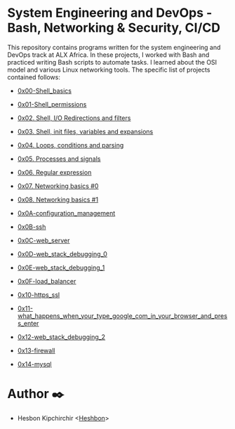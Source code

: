# System Engineering and DevOps - Bash, Networking & Security, CI/CD

This repository contains programs written for the system engineering and DevOps track at ALX Africa. In these projects, I worked with Bash and practiced writing Bash scripts to automate tasks. I learned about the OSI model and various Linux networking tools. The specific list of projects contained follows:

  + <u>[0x00-Shell_basics](https://github.com/Heshbon/alx-system_engineering-devops/tree/master/0x00-shell_basics)</u>

  + <u>[0x01-Shell_permissions](https://github.com/Heshbon/alx-system_engineering-devops/tree/master/0x01-shell_permissions)</u>

  + <u>[0x02. Shell, I/O Redirections and filters](https://github.com/Heshbon/alx-system_engineering-devops/tree/master/0x02-shell_redirections)</u>

  + <u>[0x03. Shell, init files, variables and expansions](https://github.com/Heshbon/alx-system_engineering-devops/tree/master/0x03-shell_variables_expansions)</u>

  + <u>[0x04. Loops, conditions and parsing](https://github.com/Heshbon/alx-system_engineering-devops/tree/master/0x04-loops_conditions_and_parsing)</u>

  + <u>[0x05. Processes and signals](https://github.com/Heshbon/alx-system_engineering-devops/tree/master/0x05-processes_and_signals)</u>

  + <u>[0x06. Regular expression](https://github.com/Heshbon/alx-system_engineering-devops/tree/master/0x06-regular_expressions)</u>

  + <u>[0x07. Networking basics #0](https://github.com/Heshbon/alx-system_engineering-devops/tree/master/0x07-networking_basics)</u>

  + <u>[0x08. Networking basics #1](https://github.com/Heshbon/alx-system_engineering-devops/tree/master/0x08-networking_basics_2)</u>

  + <u>[0x0A-configuration_management](https://github.com/Heshbon/alx-system_engineering-devops/tree/master/0x0A-configuration_management)</u>

  + <u>[0x0B-ssh](https://github.com/Heshbon/alx-system_engineering-devops/tree/master/0x0B-ssh)</u>

  + <u>[0x0C-web_server](https://github.com/Heshbon/alx-system_engineering-devops/tree/master/0x0C-web_server)</u>

  + <u>[0x0D-web_stack_debugging_0](https://github.com/Heshbon/alx-system_engineering-devops/tree/master/0x0D-web_stack_debugging_0)</u>

  + <u>[0x0E-web_stack_debugging_1](https://github.com/Heshbon/alx-system_engineering-devops/tree/master/0x0E-web_stack_debugging_1)</u>

  + <u>[0x0F-load_balancer](https://github.com/Heshbon/alx-system_engineering-devops/tree/master/0x0F-load_balancer)</u>

  + <u>[0x10-https_ssl](https://github.com/Heshbon/alx-system_engineering-devops/tree/master/0x10-https_ssl)</u>

  + <u>[0x11-what_happens_when_your_type_google_com_in_your_browser_and_press_enter](https://github.com/Heshbon/alx-system_engineering-devops/tree/master/0x11-what_happens_when_your_type_google_com_in_your_browser_and_press_enter)</u>

  + <U>[0x12-web_stack_debugging_2](https://github.com/Heshbon/alx-system_engineering-devops/tree/master/0x12-web_stack_debugging_2)</u>

  + <u>[0x13-firewall](https://github.com/Heshbon/alx-system_engineering-devops/tree/master/0x13-firewall)</u>

  + <u>[0x14-mysql](https://github.com/Heshbon/alx-system_engineering-devops/tree/master/0x14-mysql)</u>


# Author ✒️

  + Hesbon Kipchirchir <[Heshbon](https://github.com/Heshbon)>
